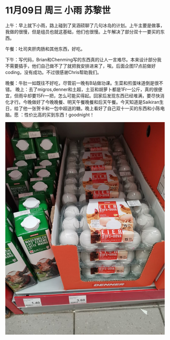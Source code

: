 # 11月09日 周三 小雨 苏黎世

上午：早上就下小雨，路上碰到了吴涵硕聊了几句冰岛的计划。上午主要是做事，我做的很慢，但是组员也就这基础，他们也很慢。上午解决了部分双十一要买的东西。

午餐：吐司夹肝肉肠和其他东西，好吃。

下午：写代码，Brian和Chenming写的东西真的让人一言难尽。本来设计部分我不需要插手，他们自己做不了了就把我安排进来了，唉。后面企图17点前做好coding，没有成功。不过很感谢Chris帮助我们。

晚餐：牛肚一如既往不好吃，尽管前一晚有B站做功课。生菜和煎蛋味道倒是很不错。
晚上：去了migros,denner和土超，土豆和胡萝卜都是1Fr一公斤，真的很便宜，但雨伞却要15Fr一把，怎么可能买得起。回家后发现东西已经堆满，要尽快消化才行。今晚做好了今晚晚餐、明天午餐晚餐和后天午餐。今天知道是Saikiran生日，给了他一张贺卡和一包中超送的糖。晚上看好了自己双十一买的东西和小陈电脑。愿 ：性价比高的买到东西！goodnight！


![image](images\\636c361a67782948671bb942.jpg)




